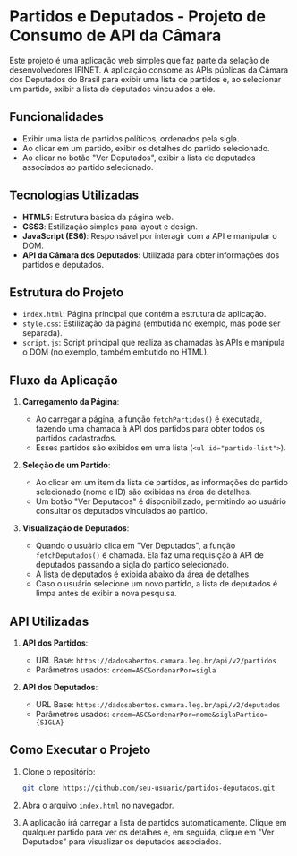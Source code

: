 # Partidos e Deputados - Projeto de Consumo de API da Câmara

Este projeto é uma aplicação web simples que faz parte da selação de desenvolvedores IFINET. A aplicação consome as APIs públicas da Câmara dos Deputados do Brasil para exibir uma lista de partidos e, ao selecionar um partido, exibir a lista de deputados vinculados a ele.

## Funcionalidades

- Exibir uma lista de partidos políticos, ordenados pela sigla.
- Ao clicar em um partido, exibir os detalhes do partido selecionado.
- Ao clicar no botão "Ver Deputados", exibir a lista de deputados associados ao partido selecionado.


## Tecnologias Utilizadas

- **HTML5**: Estrutura básica da página web.
- **CSS3**: Estilização simples para layout e design.
- **JavaScript (ES6)**: Responsável por interagir com a API e manipular o DOM.
- **API da Câmara dos Deputados**: Utilizada para obter informações dos partidos e deputados.

## Estrutura do Projeto

- `index.html`: Página principal que contém a estrutura da aplicação.
- `style.css`: Estilização da página (embutida no exemplo, mas pode ser separada).
- `script.js`: Script principal que realiza as chamadas às APIs e manipula o DOM (no exemplo, também embutido no HTML).

## Fluxo da Aplicação

1. **Carregamento da Página**: 
   - Ao carregar a página, a função `fetchPartidos()` é executada, fazendo uma chamada à API dos partidos para obter todos os partidos cadastrados.
   - Esses partidos são exibidos em uma lista (`<ul id="partido-list">`).

2. **Seleção de um Partido**:
   - Ao clicar em um item da lista de partidos, as informações do partido selecionado (nome e ID) são exibidas na área de detalhes.
   - Um botão "Ver Deputados" é disponibilizado, permitindo ao usuário consultar os deputados vinculados ao partido.

3. **Visualização de Deputados**:
   - Quando o usuário clica em "Ver Deputados", a função `fetchDeputados()` é chamada. Ela faz uma requisição à API de deputados passando a sigla do partido selecionado.
   - A lista de deputados é exibida abaixo da área de detalhes.
   - Caso o usuário selecione um novo partido, a lista de deputados é limpa antes de exibir a nova pesquisa.

## API Utilizadas

1. **API dos Partidos**: 
   - URL Base: `https://dadosabertos.camara.leg.br/api/v2/partidos`
   - Parâmetros usados: `ordem=ASC&ordenarPor=sigla`

2. **API dos Deputados**:
   - URL Base: `https://dadosabertos.camara.leg.br/api/v2/deputados`
   - Parâmetros usados: `ordem=ASC&ordenarPor=nome&siglaPartido={SIGLA}`

## Como Executar o Projeto

1. Clone o repositório:
    ```bash
    git clone https://github.com/seu-usuario/partidos-deputados.git
    ```

2. Abra o arquivo `index.html` no navegador.

3. A aplicação irá carregar a lista de partidos automaticamente. Clique em qualquer partido para ver os detalhes e, em seguida, clique em "Ver Deputados" para visualizar os deputados associados.




